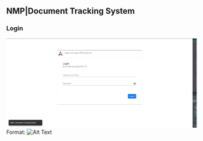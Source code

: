 
## NMP|Document Tracking System

### Login
![GitHub Logo](/src/img/scrn_shot/1.png)
Format: ![Alt Text](http://github.com/atocayon/document-tracking/src/img/scrn_shot/1.png)
